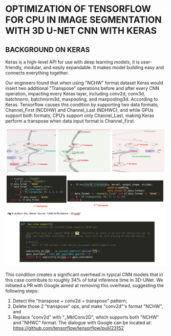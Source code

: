 # OPTIMIZATION OF TENSORFLOW FOR CPU IN IMAGE SEGMENTATION WITH 3D U-NET CNN WITH KERAS

## BACKGROUND ON KERAS


Keras is a high-level API for use with deep learning models, it is user-friendly, modular, and easily expandable. It makes model building easy and connects everything together. 

Our engineers found that when using "NCHW" format dataset Keras would insert two additional "Transpose" operations before and after every CNN operation, impacting every Keras layer, including conv2d, conv3d, batchnorm, batchnorm3d, maxpooling, and maxpooling3d. 
According to Keras. Tensorflow causes this condition by supporting two data formats; Channel_First (NCDHW) and Channel_Last (NDHWC), and while GPUs support both formats, CPU’s support only Channel_Last, making Keras perform a transpose when data input format is Channel_First.

![keras background](https://github.com/luisxcardozo/Image-Segmentation/blob/master/ISBackground/Keras_Background.PNG)

This condition creates a significant overhead in typical CNN models that in this case contribute to roughly 34% of total inference time in 3D-UNet. We initiated a PR with Google aimed at removing this overhead, suggesting the following steps:
1)	Detect the "transpose + conv2d + transpose" pattern;
2)	Delete those 2 "transpose" ops, and make "conv2d"'s format "NCHW", and
3)	Replace "conv2d" with "_MklConv2D", which supports both "NCHW" and "NHWC" format.
The dialogue with Google can be located at:  https://github.com/tensorflow/tensorflow/pull/23152
